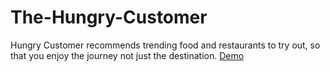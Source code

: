 # The-Hungry-Customer

Hungry Customer recommends trending food and restaurants to try out, so that you enjoy the journey not just the destination.
[Demo](https://github.com/iamjagdeesh/Data-Visualization-Assignments)
